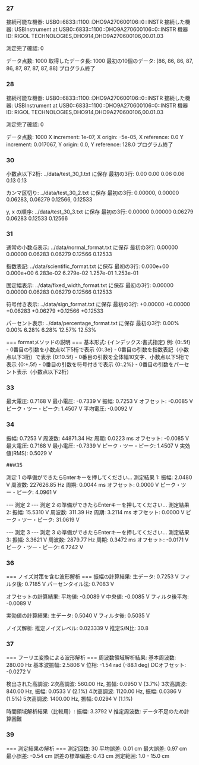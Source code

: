### 27
接続可能な機器:
USB0::6833::1100::DHO9A270600106::0::INSTR
接続した機器: USBInstrument at USB0::6833::1100::DHO9A270600106::0::INSTR
機器ID: RIGOL TECHNOLOGIES,DHO914,DHO9A270600106,00.01.03

測定完了確認: 0

データ点数: 1000
取得したデータ長: 1000
最初の10個のデータ: [86, 86, 86, 87, 86, 87, 87, 87, 87, 88]
プログラム終了

### 28

接続可能な機器:
USB0::6833::1100::DHO9A270600106::0::INSTR
接続した機器: USBInstrument at USB0::6833::1100::DHO9A270600106::0::INSTR
機器ID: RIGOL TECHNOLOGIES,DHO914,DHO9A270600106,00.01.03

測定完了確認: 0

データ点数: 1000
X increment: 1e-07, X origin: -5e-05, X reference: 0.0
Y increment: 0.017067, Y origin: 0.0, Y reference: 128.0
プログラム終了


### 30

小数点以下2桁: ../data/test_30_1.txt に保存
  最初の3行:
  0.00	0.00
  0.06	0.06
  0.13	0.13

カンマ区切り: ../data/test_30_2.txt に保存
  最初の3行:
  0.00000, 0.00000
  0.06283, 0.06279
  0.12566, 0.12533

y, x の順序: ../data/test_30_3.txt に保存
  最初の3行:
  0.00000	0.00000
  0.06279	0.06283
  0.12533	0.12566



### 31

通常の小数点表示: ../data/normal_format.txt に保存
  最初の3行:
  0.00000	0.00000
  0.06283	0.06279
  0.12566	0.12533

指数表記: ../data/scientific_format.txt に保存
  最初の3行:
  0.000e+00	0.000e+00
  6.283e-02	6.279e-02
  1.257e-01	1.253e-01

固定幅表示: ../data/fixed_width_format.txt に保存
  最初の3行:
     0.00000	   0.00000
     0.06283	   0.06279
     0.12566	   0.12533

符号付き表示: ../data/sign_format.txt に保存
  最初の3行:
  +0.00000	+0.00000
  +0.06283	+0.06279
  +0.12566	+0.12533

パーセント表示: ../data/percentage_format.txt に保存
  最初の3行:
  0.00%	0.00%
  6.28%	6.28%
  12.57%	12.53%

=== formatメソッドの説明 ===
基本形式: {インデックス:書式指定}
例:
  {0:.5f} - 0番目の引数を小数点以下5桁で表示
  {0:.3e} - 0番目の引数を指数表記（小数点以下3桁）で表示
  {0:10.5f} - 0番目の引数を全体幅10文字、小数点以下5桁で表示
  {0:+.5f} - 0番目の引数を符号付きで表示
  {0:.2%} - 0番目の引数をパーセント表示（小数点以下2桁）

### 33
最大電圧: 0.7168 V
最小電圧: -0.7339 V
振幅: 0.7253 V
オフセット: -0.0085 V
ピーク・ツー・ピーク: 1.4507 V
平均電圧: -0.0092 V

### 34

振幅: 0.7253 V
周波数: 44871.34 Hz
周期: 0.0223 ms
オフセット: -0.0085 V
最大電圧: 0.7168 V
最小電圧: -0.7339 V
ピーク・ツー・ピーク: 1.4507 V
実効値(RMS): 0.5029 V

###35 
 
測定 1 の準備ができたらEnterキーを押してください...
測定結果 1:
  振幅: 2.0480 V
  周波数: 227626.85 Hz
  周期: 0.0044 ms
  オフセット: 0.0000 V
  ピーク・ツー・ピーク: 4.0961 V

--- 測定 2 ---
測定 2 の準備ができたらEnterキーを押してください...
測定結果 2:
  振幅: 15.5310 V
  周波数: 311.39 Hz
  周期: 3.2114 ms
  オフセット: 0.0000 V
  ピーク・ツー・ピーク: 31.0619 V

--- 測定 3 ---
測定 3 の準備ができたらEnterキーを押してください...
測定結果 3:
  振幅: 3.3621 V
  周波数: 2879.77 Hz
  周期: 0.3472 ms
  オフセット: -0.0171 V
  ピーク・ツー・ピーク: 6.7242 V

### 36
=== ノイズ対策を含む波形解析 ===
振幅の計算結果:
  生データ: 0.7253 V
  フィルタ後: 0.7185 V
  パーセンタイル法: 0.7083 V

オフセットの計算結果:
  平均値: -0.0089 V
  中央値: -0.0085 V
  フィルタ後平均: -0.0089 V

実効値の計算結果:
  生データ: 0.5040 V
  フィルタ後: 0.5035 V

ノイズ解析:
  推定ノイズレベル: 0.023339 V
  推定S/N比: 30.8

### 37
=== フーリエ変換による波形解析 ===
周波数領域解析結果:
  基本周波数: 280.00 Hz
  基本波振幅: 2.5806 V
  位相: -1.54 rad (-88.1 deg)
  DCオフセット: -0.0272 V

検出された高調波:
  2次高調波: 560.00 Hz, 振幅: 0.0950 V (3.7%)
  3次高調波: 840.00 Hz, 振幅: 0.0533 V (2.1%)
  4次高調波: 1120.00 Hz, 振幅: 0.0386 V (1.5%)
  5次高調波: 1400.00 Hz, 振幅: 0.0294 V (1.1%)

時間領域解析結果（比較用）:
  振幅: 3.3792 V
  推定周波数: データ不足のため計算困難

### 39
=== 測定結果の解析 ===
測定回数: 30
平均誤差: 0.01 cm
最大誤差: 0.97 cm
最小誤差: -0.54 cm
誤差の標準偏差: 0.43 cm
測定範囲: 1.0 - 15.0 cm

